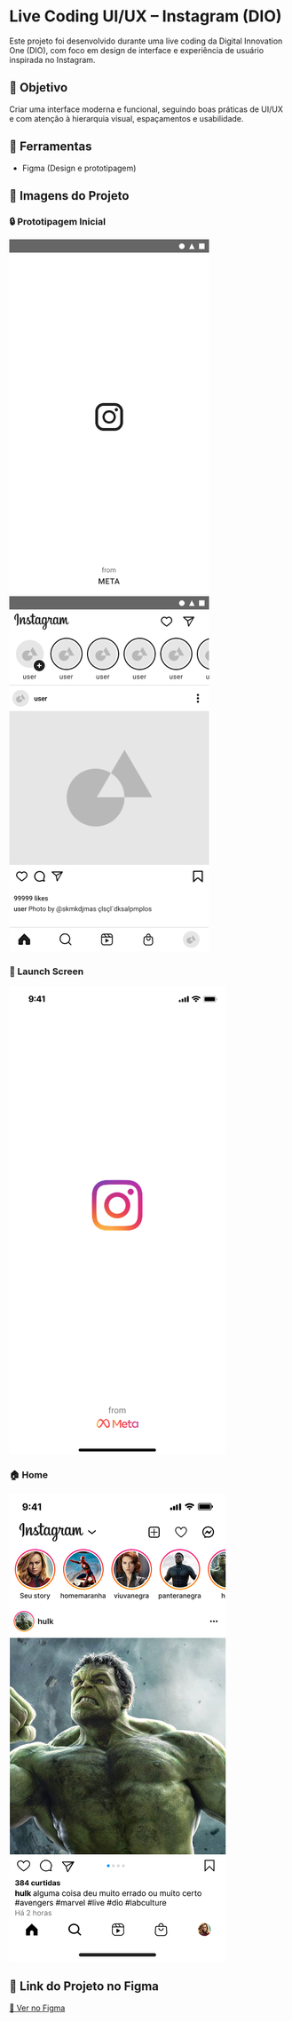 # Live Coding UI/UX – Instagram (DIO)

Este projeto foi desenvolvido durante uma live coding da Digital Innovation One (DIO), com foco em design de interface e experiência de usuário inspirada no Instagram.

<!--
<blockquote>
<p>O Figma é uma das melhores ferramentas online de UI Design, ou seja, de Interface do Usuário.Vamos utilizá-lo para reconstruir a interface do Instagram, aproveitando os principais recursos que o programa oferece, como versionamento automático, painéis de camadas e objetos, bibliotecas de componentes compartilhadas e flows. O Resultado? Telas e fluxos do aplicativo Instagram criados por você e com propostas de melhorias na interface que agreguem na experiência final do usuário.</p>
</blockquote>-->

## 🎯 Objetivo

Criar uma interface moderna e funcional, seguindo boas práticas de UI/UX e com atenção à hierarquia visual, espaçamentos e usabilidade.

## 📐 Ferramentas

- Figma (Design e prototipagem)

## 📸 Imagens do Projeto

### 🔒 Prototipagem Inicial
![Launch Screen](imagens/Launch%20Screen_prototipo.png) <br>
![Home - Protótipo](imagens/Home_prototipo.png)

### 🔄️ Launch Screen
![Launch Screen](imagens/Launch%20Screen.png)

### 🏠 Home
![Home](imagens/Home.png)


## 🔗 Link do Projeto no Figma

[🔗 Ver no Figma](https://www.figma.com/design/dYT05NRFTTHG7mimu79ZLj/Live-Coding-UI-UX-Instagram---DIO?node-id=2-1066&p=f&t=yKSyGcpbfF4fhZY8-0)

